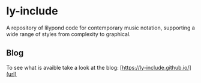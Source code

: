 # ly-include
A repository of lilypond code for contemporary music notation, supporting a wide range of styles from complexity to graphical.

## Blog
To see what is avaible take a look at the blog: [https://ly-include.github.io/](url)
